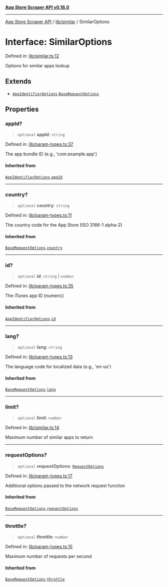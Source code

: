 [**App Store Scraper API v0.18.0**](../../../README.md)

***

[App Store Scraper API](../../../modules.md) / [lib/similar](../README.md) / SimilarOptions

# Interface: SimilarOptions

Defined in: [lib/similar.ts:12](https://github.com/facundoolano/app-store-scraper/blob/7e1baf8350e9d5936df88e03bdbb2e2ecea26d48/lib/similar.ts#L12)

Options for similar apps lookup

## Extends

- [`AppIdentifierOptions`](../../param-types/interfaces/AppIdentifierOptions.md).[`BaseRequestOptions`](../../param-types/interfaces/BaseRequestOptions.md)

## Properties

### appId?

> `optional` **appId**: `string`

Defined in: [lib/param-types.ts:37](https://github.com/facundoolano/app-store-scraper/blob/7e1baf8350e9d5936df88e03bdbb2e2ecea26d48/lib/param-types.ts#L37)

The app bundle ID (e.g., 'com.example.app')

#### Inherited from

[`AppIdentifierOptions`](../../param-types/interfaces/AppIdentifierOptions.md).[`appId`](../../param-types/interfaces/AppIdentifierOptions.md#appid)

***

### country?

> `optional` **country**: `string`

Defined in: [lib/param-types.ts:11](https://github.com/facundoolano/app-store-scraper/blob/7e1baf8350e9d5936df88e03bdbb2e2ecea26d48/lib/param-types.ts#L11)

The country code for the App Store (ISO 3166-1 alpha-2)

#### Inherited from

[`BaseRequestOptions`](../../param-types/interfaces/BaseRequestOptions.md).[`country`](../../param-types/interfaces/BaseRequestOptions.md#country)

***

### id?

> `optional` **id**: `string` \| `number`

Defined in: [lib/param-types.ts:35](https://github.com/facundoolano/app-store-scraper/blob/7e1baf8350e9d5936df88e03bdbb2e2ecea26d48/lib/param-types.ts#L35)

The iTunes app ID (numeric)

#### Inherited from

[`AppIdentifierOptions`](../../param-types/interfaces/AppIdentifierOptions.md).[`id`](../../param-types/interfaces/AppIdentifierOptions.md#id)

***

### lang?

> `optional` **lang**: `string`

Defined in: [lib/param-types.ts:13](https://github.com/facundoolano/app-store-scraper/blob/7e1baf8350e9d5936df88e03bdbb2e2ecea26d48/lib/param-types.ts#L13)

The language code for localized data (e.g., 'en-us')

#### Inherited from

[`BaseRequestOptions`](../../param-types/interfaces/BaseRequestOptions.md).[`lang`](../../param-types/interfaces/BaseRequestOptions.md#lang)

***

### limit?

> `optional` **limit**: `number`

Defined in: [lib/similar.ts:14](https://github.com/facundoolano/app-store-scraper/blob/7e1baf8350e9d5936df88e03bdbb2e2ecea26d48/lib/similar.ts#L14)

Maximum number of similar apps to return

***

### requestOptions?

> `optional` **requestOptions**: [`RequestOptions`](../../utils/http-client/interfaces/RequestOptions.md)

Defined in: [lib/param-types.ts:17](https://github.com/facundoolano/app-store-scraper/blob/7e1baf8350e9d5936df88e03bdbb2e2ecea26d48/lib/param-types.ts#L17)

Additional options passed to the network request function

#### Inherited from

[`BaseRequestOptions`](../../param-types/interfaces/BaseRequestOptions.md).[`requestOptions`](../../param-types/interfaces/BaseRequestOptions.md#requestoptions)

***

### throttle?

> `optional` **throttle**: `number`

Defined in: [lib/param-types.ts:15](https://github.com/facundoolano/app-store-scraper/blob/7e1baf8350e9d5936df88e03bdbb2e2ecea26d48/lib/param-types.ts#L15)

Maximum number of requests per second

#### Inherited from

[`BaseRequestOptions`](../../param-types/interfaces/BaseRequestOptions.md).[`throttle`](../../param-types/interfaces/BaseRequestOptions.md#throttle)
